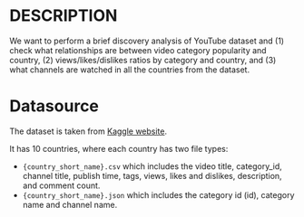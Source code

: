 # DESCRIPTION

We want to perform a brief discovery analysis of YouTube dataset and (1) check what relationships are between video category popularity and country,
(2) views/likes/dislikes ratios by category and country, and (3) what channels are watched in all the countries from the dataset.

# Datasource

The dataset is taken from [Kaggle website](https://www.kaggle.com/datasnaek/youtube-new).

It has 10 countries, where each country has two file types:

* `{country_short_name}.csv` which includes the video title, category_id, channel title, publish time, tags, views, likes and dislikes, description, and comment count.
* `{country_short_name}.json` which includes the category id (id), category name and channel name.
